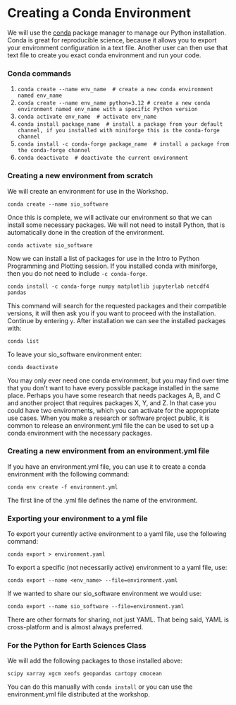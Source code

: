 # Creating a Conda Environment

We will use the [conda](https://docs.conda.io/projects/conda/en/latest/user-guide/tasks/manage-environments.html#sharing-an-environment) package manager to manage our Python installation. Conda is great for reproducible science, because it allows you to export your environment configuration in a text file. Another user can then use that text file to create you exact conda environment and run your code.

### Conda commands

1) ```conda create --name env_name  # create a new conda environment named env_name```   
2) ```conda create --name env_name python=3.12 # create a new conda environment named env_name with a specific Python version``` 
3) ```conda activate env_name  # activate env_name``` 
4) ```conda install package_name  # install a package from your default channel, if you installed with miniforge this is the conda-forge channel```  
5) ```conda install -c conda-forge package_name  # install a package from the conda-forge channel```  
6) ```conda deactivate  # deactivate the current environment```  

### Creating a new environment from scratch

We will create an environment for use in the Workshop.

```conda create --name sio_software``` 

Once this is complete, we will activate our environment so that we can install some necessary packages. We will not need to install Python, that is automatically done in the creation of the environment.

```conda activate sio_software``` 

Now we can install a list of packages for use in the Intro to Python Programming and Plotting session. If you installed conda with miniforge, then you do not need to include `-c conda-forge`.

```conda install -c conda-forge numpy matplotlib jupyterlab netcdf4 pandas``` 

This command will search for the requested packages and their compatible versions, it will then ask you if you want to proceed with the installation. Continue by entering `y`. After installation we can see the installed packages with:

```conda list```  

To leave your sio_software environment enter:

```conda deactivate```

You may only ever need one conda environment, but you may find over time that you don't want to have every possible package installed in the same place. Perhaps you have some research that needs packages A, B, and C and another project that requires packages X, Y, and Z. In that case you could have two environments, which you can activate for the appropriate use cases. When you make a research or software project public, it is common to release an environment.yml file the can be used to set up a conda environment with the necessary packages.

### Creating a new environment from an environment.yml file

If you have an environment.yml file, you can use it to create a conda environment with the following command:

```conda env create -f environment.yml``` 

The first line of the .yml file defines the name of the environment. 

### Exporting your environment to a yml file

To export your currently active environment to a yaml file, use the following command:

```conda export > environment.yaml``` 

To export a specific (not necessarily active) environment to a yaml file, use:

```conda export --name <env_name> --file=environment.yaml``` 

If we wanted to share our sio_software environment we would use:

```conda export --name sio_software --file=environment.yaml``` 

There are other formats for sharing, not just YAML. That being said, YAML is cross-platform and is almost always preferred.

### For the Python for Earth Sciences Class 

We will add the following packages to those installed above:

```scipy xarray xgcm xeofs geopandas cartopy cmocean```

You can do this manually with `conda install` or you can use the environment.yml file distributed at the workshop.